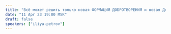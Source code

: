 ```yaml
---
title: "Всё может решить только новая ФОРМАЦИЯ ДОБРОТВОРЕНИЯ и новая Державная Гармоничная экономика"
date: "11 Apr 23 19:00 MSK"
draft: false
speakers: ["iliya-petrov"]
---
```

